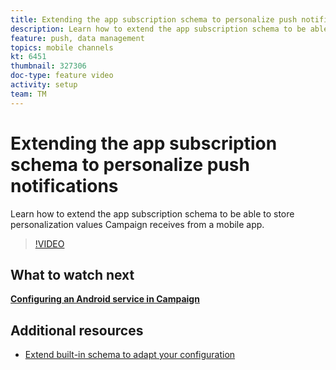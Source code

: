 ```yaml
---
title: Extending the app subscription schema to personalize push notifications
description: Learn how to extend the app subscription schema to be able to store personalization values Campaign receives from a mobile app.
feature: push, data management
topics: mobile channels
kt: 6451
thumbnail: 327306
doc-type: feature video
activity: setup
team: TM
---
```


# Extending the app subscription schema to personalize push notifications

Learn how to extend the app subscription schema to be able to store personalization values Campaign receives from a mobile app.

>[!VIDEO](https://video.tv.adobe.com/v/327306?quality=12)

## What to watch next

**[Configuring an Android service in Campaign](/help/tutorial-getting-started-with-push-notifications-for-android/configuring-an-android-service-in-campaign.md)** 

## Additional resources

* [Extend built-in schema to adapt your configuration](https://experienceleague.adobe.com/docs/campaign-classic/using/sending-messages/sending-push-notifications/configure-the-mobile-app/configuring-the-mobile-application-android.html#extend-subscription-schema)